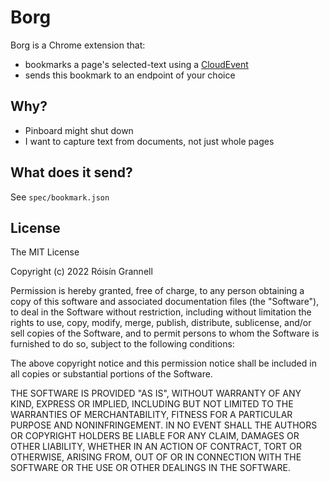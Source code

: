 # Borg

Borg is a Chrome extension that:

- bookmarks a page's selected-text using a [CloudEvent](https://cloudevents.io/)
- sends this bookmark to an endpoint of your choice

## Why?

- Pinboard might shut down
- I want to capture text from documents, not just whole pages

## What does it send?

See `spec/bookmark.json`

## License

The MIT License

Copyright (c) 2022 Róisín Grannell

Permission is hereby granted, free of charge, to any person obtaining a copy of
this software and associated documentation files (the "Software"), to deal in
the Software without restriction, including without limitation the rights to
use, copy, modify, merge, publish, distribute, sublicense, and/or sell copies of
the Software, and to permit persons to whom the Software is furnished to do so,
subject to the following conditions:

The above copyright notice and this permission notice shall be included in all
copies or substantial portions of the Software.

THE SOFTWARE IS PROVIDED "AS IS", WITHOUT WARRANTY OF ANY KIND, EXPRESS OR
IMPLIED, INCLUDING BUT NOT LIMITED TO THE WARRANTIES OF MERCHANTABILITY, FITNESS
FOR A PARTICULAR PURPOSE AND NONINFRINGEMENT. IN NO EVENT SHALL THE AUTHORS OR
COPYRIGHT HOLDERS BE LIABLE FOR ANY CLAIM, DAMAGES OR OTHER LIABILITY, WHETHER
IN AN ACTION OF CONTRACT, TORT OR OTHERWISE, ARISING FROM, OUT OF OR IN
CONNECTION WITH THE SOFTWARE OR THE USE OR OTHER DEALINGS IN THE SOFTWARE.
